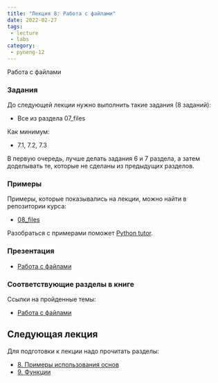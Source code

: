 ```yaml
---
title: "Лекция 8: Работа с файлами"
date: 2022-02-27
tags:
 - lecture
 - labs
category:
 - pyneng-12
---
```


Работа с файлами

### Задания

До следующей лекции нужно выполнить такие задания (8 заданий):

* Все из раздела 07_files

Как минимум:

* 7.1, 7.2, 7.3

В первую очередь, лучше делать задания 6 и 7 раздела, а затем доделывать те, которые не сделаны из предыдущих разделов.


### Примеры

Примеры, которые показывались на лекции, можно найти в репозитории курса:

* [08_files](https://github.com/pyneng/pyneng-online-12-jan-may-2022/tree/main/examples/08_files)

Разобраться с примерами поможет [Python tutor](http://www.pythontutor.com/).

### Презентация

* [Работа с файлами](https://github.com/pyneng/all-pyneng-slides/blob/main/pyneng/07_files.md)


### Соответствующие разделы в книге

Ссылки на пройденные темы:

* [Работа с файлами](https://pyneng.readthedocs.io/ru/latest/book/07_files/index.html)


## Следующая лекция

Для подготовки к лекции надо прочитать разделы:

* [8. Примеры использования основ](https://pyneng.readthedocs.io/ru/latest/book/08_python_basic_examples/index.html)
* [9. Функции](https://pyneng.readthedocs.io/ru/latest/book/09_functions/index.html)

